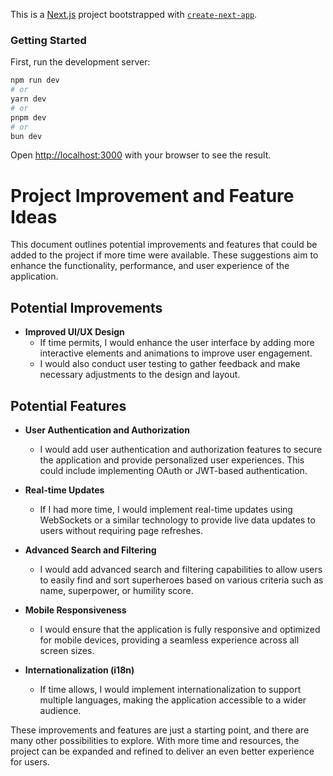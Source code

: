 This is a [Next.js](https://nextjs.org) project bootstrapped with [`create-next-app`](https://nextjs.org/docs/app/api-reference/cli/create-next-app).

### Getting Started

First, run the development server:

```bash
npm run dev
# or
yarn dev
# or
pnpm dev
# or
bun dev
```

Open [http://localhost:3000](http://localhost:3000) with your browser to see the result.

# Project Improvement and Feature Ideas

This document outlines potential improvements and features that could be added to the project if more time were available. These suggestions aim to enhance the functionality, performance, and user experience of the application.

## Potential Improvements

- **Improved UI/UX Design**
  - If time permits, I would enhance the user interface by adding more interactive elements and animations to improve user engagement.
  - I would also conduct user testing to gather feedback and make necessary adjustments to the design and layout.

## Potential Features

- **User Authentication and Authorization**

  - I would add user authentication and authorization features to secure the application and provide personalized user experiences. This could include implementing OAuth or JWT-based authentication.

- **Real-time Updates**

  - If I had more time, I would implement real-time updates using WebSockets or a similar technology to provide live data updates to users without requiring page refreshes.

- **Advanced Search and Filtering**

  - I would add advanced search and filtering capabilities to allow users to easily find and sort superheroes based on various criteria such as name, superpower, or humility score.

- **Mobile Responsiveness**

  - I would ensure that the application is fully responsive and optimized for mobile devices, providing a seamless experience across all screen sizes.

- **Internationalization (i18n)**
  - If time allows, I would implement internationalization to support multiple languages, making the application accessible to a wider audience.

These improvements and features are just a starting point, and there are many other possibilities to explore. With more time and resources, the project can be expanded and refined to deliver an even better experience for users.
